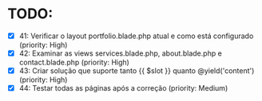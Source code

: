 # TODO:

- [x] 41: Verificar o layout portfolio.blade.php atual e como está configurado (priority: High)
- [x] 42: Examinar as views services.blade.php, about.blade.php e contact.blade.php (priority: High)
- [x] 43: Criar solução que suporte tanto {{ $slot }} quanto @yield('content') (priority: High)
- [x] 44: Testar todas as páginas após a correção (priority: Medium)
